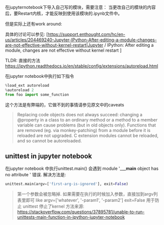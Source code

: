 
在jupyternotebook下导入自己写的模块，需要注意：
当更改自己的模块的内容后，要Restart内核，才能反映到使用该模块的.ipynb文件中。

但是实际上还有work around:  


具体的讨论可以参见:
[https://support.enthought.com/hc/en-us/articles/204469240-Jupyter-IPython-After-editing-a-module-changes-are-not-effective-without-kernel-restart|Jupyter / IPython: After editing a module, changes are not effective without kernel restart
 ]

TLDR:
直接的方法
https://ipython.readthedocs.io/en/stable/config/extensions/autoreload.html

在jupyter notebook中执行如下指令
```python
%load_ext autoreload
%autoreload 2
from foo import some_function

```
这个方法是有弊端的，它做不到的事情请参见原文中的caveats
> Replacing code objects does not always succeed: changing a @property in a class to an ordinary method or a method to a member variable can cause problems (but in old objects only).
> Functions that are removed (eg. via monkey-patching) from a module before it is reloaded are not upgraded.
> C extension modules cannot be reloaded, and so cannot be autoreloaded.


## unittest in jupyter notebook

在jupyter notebook 中执行unittest.main()  会遇到 module '_____main__ object has no attribute ' 错误.
解决方法是:

```python
unittest.main(argv=['first-arg-is-ignored'], exit=False)
```
> 第一个参数会被忽略掉.  如果需要在执行的时候加入参数，直接加到argv列表里即可
> like   argv=['whatever', '-param1', '-param2']
> exit=False 用于防止 unittest 停止了kernel
方法来源: https://stackoverflow.com/questions/37895781/unable-to-run-unittests-main-function-in-ipython-jupyter-notebook
